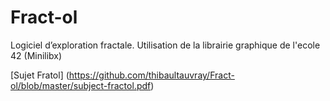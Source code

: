 # Fract-ol

Logiciel d’exploration fractale.
Utilisation de la librairie graphique de l'ecole 42 (Minilibx)

[Sujet Fratol] (https://github.com/thibaultauvray/Fract-ol/blob/master/subject-fractol.pdf)
